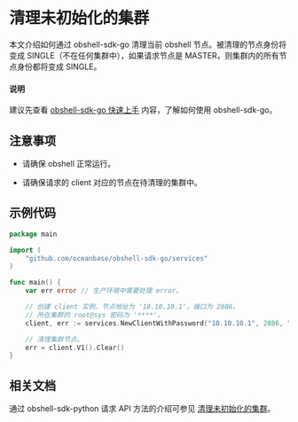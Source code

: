 # 清理未初始化的集群

本文介绍如何通过 obshell-sdk-go 清理当前 obshell 节点。被清理的节点身份将变成 SINGLE（不在任何集群中），如果请求节点是 MASTER，则集群内的所有节点身份都将变成 SINGLE。

<main id="notice" type='explain'>
  <h4>说明</h4>
  <p>建议先查看 <a href='../100.quickstart-of-go.md'>obshell-sdk-go 快速上手</a> 内容，了解如何使用 obshell-sdk-go。</p>
</main>

## 注意事项

* 请确保 obshell 正常运行。

* 请确保请求的 client 对应的节点在待清理的集群中。

## 示例代码

```go
package main

import (
    "github.com/oceanbase/obshell-sdk-go/services"
)

func main() {
    var err error // 生产环境中需要处理 error。

    // 创建 client 实例，节点地址为 '10.10.10.1'，端口为 2886。
    // 所在集群的 root@sys 密码为 '****'。
    client, err := services.NewClientWithPassword("10.10.10.1", 2886, "***")

    // 清理集群节点。
    err = client.V1().Clear()
}
```

## 相关文档

通过 obshell-sdk-python 请求 API 方法的介绍可参见 [清理未初始化的集群](../../100.python/200.cluster-management/2800.clean-up-uninitialized-clusters-of-python.md)。
